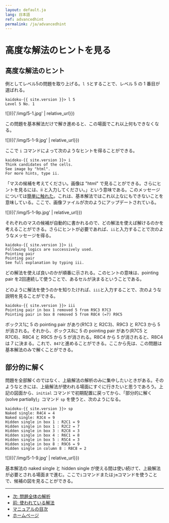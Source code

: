 ```yaml
---
layout: default.ja
lang: 日本語
ref: advancedhint
permalink: /ja/advancedhint
---
```


# 高度な解法のヒントを見る

## 高度な解法のヒント

例としてレベル5の問題を取り上げる。`l 5`とすることで、レベル 5 の 1 番目が選ばれる。

    kaidoku-{{ site.version }}> l 5
    Level 5 No. 1

![]({{'/img/5-1.jpg' | relative_url}})

この問題を基本解法だけで解き進めると、この場面でこれ以上何もできなくなる。

![]({{'/img/5-1-9.jpg' | relative_url}})

ここで `i` コマンドによって次のようなヒントを得ることができる。

    kaidoku-{{ site.version }}> i
    Think candidates of the cells.
    See image by "html".
    For more hints, type ii.

「マスの候補を考えてください。画像は "html" で見ることができる。さらにヒントを見るには、ii と入力してください。」という意味である。このメッセージについては[簡単に触れた](basichint.md)。これは、基本解法ではこれ以上なにもできないことを意味している。ここで、画像ファイルが次のようにアップデートされている。

![]({{'/img/5-1-9p.jpg' | relative_url}})

それぞれのマスの候補が自動的に書かれるので、どの解法を使えば解けるのかを考えることができる。さらにヒントが必要であれば、`ii`と入力することで次のようなメッセージを得る。

    kaidoku-{{ site.version }}> ii
    Following logics are successively used.
    Pointing pair
    Pointing pair
    See full explanation by typing iii.

どの解法を使えば良いのかが順番に示される。このヒントの意味は、pointing pair を2回連続して使うことで、あるセルが決まるということである。

どのように解法を使うのかを知りたければ、`iii`と入力することで、次のような説明を見ることができる。

    kaidoku-{{ site.version }}> iii
    Pointing pair in box 1 removed 5 from R9C3 R7C3 
    Pointing pair in box 8 removed 5 from R8C4 (=7) R9C5 

ボックス1に 5 の pointing pair があり(R1C3 と R2C3)、R9C3 と R7C3 から 5 が消される。それから、ボックス8に 5 の pointing pair があり(R7C5 と R7C6)、R8C4 と R9C5 から 5 が消される。R8C4 から 5 が消されると、R8C4 は 7 に決まる。これで、`847`と進めることができる。ここから先は、この問題は基本解法のみで解くことができる。

## 部分的に解く

問題を全部解くのではなく、上級解法の解析のみに集中したいときがある。そのようなときには、上級解法が使われる場面にすぐに行きたいと思うであろう。上記の図面から、`initial` コマンドで初期配置に戻ってから、「部分的に解く (solve partially)」コマンド `sp` を使うと、次のようになる。

    kaidoku-{{ site.version }}> sp
    Naked single: R4C4 = 4
    Naked single: R3C4 = 9
    Hidden single in box 1 : R2C1 = 9
    Hidden single in box 1 : R2C2 = 7
    Hidden single in box 3 : R2C8 = 3
    Hidden single in box 4 : R6C1 = 8
    Hidden single in box 5 : R5C4 = 3
    Hidden single in box 8 : R9C6 = 9
    Hidden single in column 8 : R8C8 = 2

![]({{'/img/5-1-9.jpg' | relative_url}})

基本解法の naked single と hidden single が使える間は使い続けて、上級解法が必要とされる場面まで進む。ここで`i`コマンドまたは`jm`コマンドを使うことで、候補の図を見ることができる。

- - -

- [次: 問題全体の解析](./analysis)
- [前: 使われている解法](./logic)
- [マニュアルの目次](./#マニュアル)
- [ホームページ](./)
